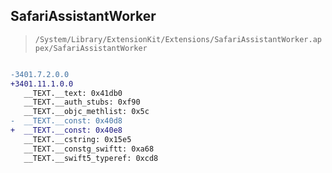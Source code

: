 ## SafariAssistantWorker

> `/System/Library/ExtensionKit/Extensions/SafariAssistantWorker.appex/SafariAssistantWorker`

```diff

-3401.7.2.0.0
+3401.11.1.0.0
   __TEXT.__text: 0x41db0
   __TEXT.__auth_stubs: 0xf90
   __TEXT.__objc_methlist: 0x5c
-  __TEXT.__const: 0x40d8
+  __TEXT.__const: 0x40e8
   __TEXT.__cstring: 0x15e5
   __TEXT.__constg_swiftt: 0xa68
   __TEXT.__swift5_typeref: 0xcd8

```
